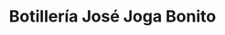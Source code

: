 ---
title: "Botillería José Joga Bonito"
url: /limache/botilleria-jose-joga-bonito/
shop: Spirituosen
---